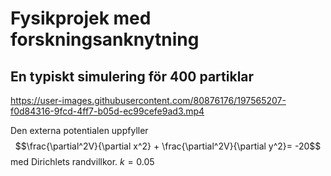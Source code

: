 # Fysikprojek med forskningsanknytning

## En typiskt simulering för 400 partiklar 

https://user-images.githubusercontent.com/80876176/197565207-f0d84316-9fcd-4ff7-b05d-ec99cefe9ad3.mp4

Den externa potentialen uppfyller 
$$\frac{\partial^2V}{\partial x^2} + \frac{\partial^2V}{\partial y^2}= -20$$
med Dirichlets randvillkor.
$k=0.05$

